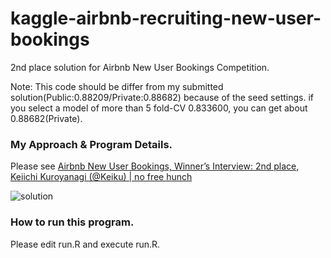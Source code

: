 # kaggle-airbnb-recruiting-new-user-bookings

2nd place solution for Airbnb New User Bookings Competition.

Note: This code should be differ from my submitted solution(Public:0.88209/Private:0.88682) because of the seed settings. if you select a model of more than 5 fold-CV 0.833600, you can get about 0.88682(Private).

### My Approach & Program Details.
Please see [Airbnb New User Bookings, Winner’s Interview: 2nd place, Keiichi Kuroyanagi (@Keiku) | no free hunch](http://blog.kaggle.com/2016/03/17/airbnb-new-user-bookings-winners-interview-2nd-place-keiichi-kuroyanagi-keiku/)

![solution](https://raw.githubusercontent.com/Keiku/kaggle-airbnb-recruiting-new-user-bookings/master/Learning_Architecture.png)

### How to run this program.
Please edit run.R and execute run.R.
